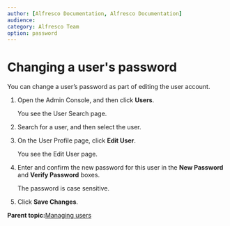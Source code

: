 ```yaml
---
author: [Alfresco Documentation, Alfresco Documentation]
audience: 
category: Alfresco Team
option: password
---
```


# Changing a user's password

You can change a user’s password as part of editing the user account.

1.  Open the Admin Console, and then click **Users**.

    You see the User Search page.

2.  Search for a user, and then select the user.

3.  On the User Profile page, click **Edit User**.

    You see the Edit User page.

4.  Enter and confirm the new password for this user in the **New Password** and **Verify Password** boxes.

    The password is case sensitive.

5.  Click **Save Changes**.


**Parent topic:**[Managing users](../concepts/at-adminconsole-users.md)

